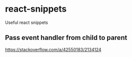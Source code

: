 # react-snippets
Useful react snippets

## Pass event handler from child to parent

https://stackoverflow.com/a/42550183/2134124

